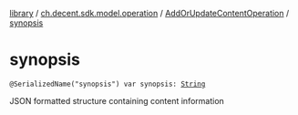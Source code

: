 [library](../../index.md) / [ch.decent.sdk.model.operation](../index.md) / [AddOrUpdateContentOperation](index.md) / [synopsis](./synopsis.md)

# synopsis

`@SerializedName("synopsis") var synopsis: `[`String`](https://kotlinlang.org/api/latest/jvm/stdlib/kotlin/-string/index.html)

JSON formatted structure containing content information

